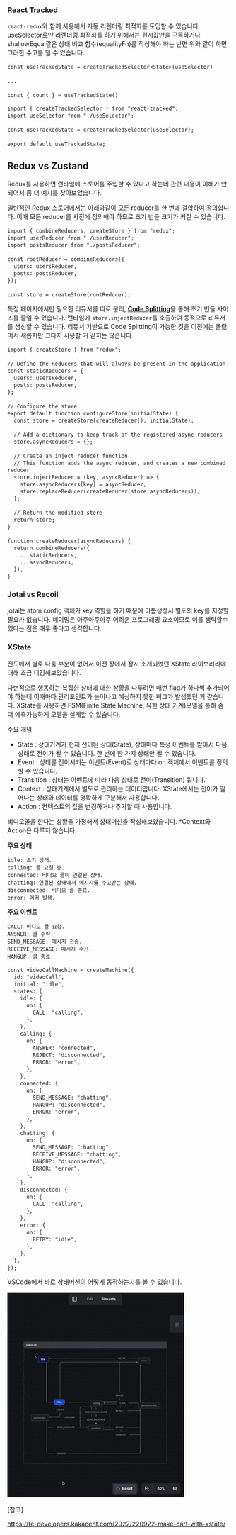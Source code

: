 ### React Tracked

`react-redux`와 함께 사용해서 자동 리렌더링 최적화를 도입할 수 있습니다. useSelector로만 리렌더링 최적화를 하기 위해서는 원시값만을 구독하거나 shallowEqual같은 상태 비교 함수(equalityFn)를 작성해야 하는 반면 위와 같이 하면 그러한 수고를 덜 수 있습니다.

```tsx
const useTrackedState = createTrackedSelector<State>(useSelector)

...

const { count } = useTrackedState()
```

```tsx
import { createTrackedSelector } from "react-tracked";
import useSelector from "./useSelector";

const useTrackedState = createTrackedSelector(useSelector);

export default useTrackedState;
```

## Redux vs Zustand

Redux를 사용하면 런타임에 스토어를 주입할 수 있다고 하는데 관련 내용이 이해가 안 되어서 좀 더 예시를 찾아보았습니다.

일반적인 Redux 스토어에서는 아래와같이 모든 reducer를 한 번에 걸합하여 정의합니다. 이때 모든 reducer를 사전에 정의해야 하므로 초기 번들 크기가 커질 수 있습니다.

```tsx
import { combineReducers, createStore } from "redux";
import userReducer from "./userReducer";
import postsReducer from "./postsReducer";

const rootReducer = combineReducers({
  users: usersReducer,
  posts: postsReducer,
});

const store = createStore(rootReducer);
```

특정 페이지에서만 필요한 리듀서를 따로 분리, [**Code Splitting**](https://redux.js.org/usage/code-splitting)을 통해 초기 번들 사이즈를 줄일 수 있습니다. 런타임에 `store.injectReducer`를 호출하여 동적으로 리듀서를 생성할 수 있습니다. 리듀서 기반으로 Code Splitting이 가능한 것을 이전에는 몰랐어서 새롭지만 그다지 사용할 거 같지는 않습니다.

```tsx
import { createStore } from "redux";

// Define the Reducers that will always be present in the application
const staticReducers = {
  users: usersReducer,
  posts: postsReducer,
};

// Configure the store
export default function configureStore(initialState) {
  const store = createStore(createReducer(), initialState);

  // Add a dictionary to keep track of the registered async reducers
  store.asyncReducers = {};

  // Create an inject reducer function
  // This function adds the async reducer, and creates a new combined reducer
  store.injectReducer = (key, asyncReducer) => {
    store.asyncReducers[key] = asyncReducer;
    store.replaceReducer(createReducer(store.asyncReducers));
  };

  // Return the modified store
  return store;
}

function createReducer(asyncReducers) {
  return combineReducers({
    ...staticReducers,
    ...asyncReducers,
  });
}
```

### Jotai vs Recoil

jotai는 atom config 객체가 key 역할을 하기 때문에 아톰생성시 별도의 key를 지정할 필요가 없습니다. 네이밍은 아주아주아주 어려운 프로그래밍 요소이므로 이를 생략할수 있다는 점은 매우 좋다고 생각합니다.

### XState

진도에서 별로 다룰 부분이 없어서 이전 장에서 잠시 소개되었던 XState 라이브러리에 대해 조금 디깅해보았습니다.

다변적으로 행동하는 복잡한 상태에 대한 상황을 다루려면 매번 flag가 하나씩 추가되어야 하는데 이때마다 관리포인트가 늘어나고 예상하지 못한 버그가 발생했던 거 같습니다. XState를 사용하면 FSM(Finite State Machine, 유한 상태 기계)모델을 통해 좀 더 예측가능하게 모델을 설계할 수 있습니다.

주요 개념

- State : 상태기계가 현재 전이된 상태(State), 상태마다 특정 이벤트를 받아서 다음 상태로 전이가 될 수 있습니다. 한 번에 한 가지 상태만 될 수 있습니다.
- Event : 상태를 전이시키는 이벤트(Event)로 상태마다 on 객체에서 이벤트를 정의할 수 있습니다.
- Transition : 상태는 이벤트에 따라 다음 상태로 전이(Transition) 됩니다.
- Context : 상태기계에서 별도로 관리하는 데이터입니다. XState에서는 전이가 일어나는 상태와 데이터를 명확하게 구분해서 사용합니다.
- Action : 컨텍스트의 값을 변경하거나 추가할 때 사용합니다.

비디오콜을 한다는 상황을 가정해서 상태머신을 작성해보았습니다. \*Context와 Action은 다루지 않습니다.

**주요 상태**

```
idle: 초기 상태.
calling: 콜 요청 중.
connected: 비디오 콜이 연결된 상태.
chatting: 연결된 상태에서 메시지를 주고받는 상태.
disconnected: 비디오 콜 종료.
error: 에러 발생.
```

**주요 이벤트**

```
CALL: 비디오 콜 요청.
ANSWER: 콜 수락.
SEND_MESSAGE: 메시지 전송.
RECEIVE_MESSAGE: 메시지 수신.
HANGUP: 콜 종료.
```

```tsx
const videoCallMachine = createMachine({
  id: "videoCall",
  initial: "idle",
  states: {
    idle: {
      on: {
        CALL: "calling",
      },
    },
    calling: {
      on: {
        ANSWER: "connected",
        REJECT: "disconnected",
        ERROR: "error",
      },
    },
    connected: {
      on: {
        SEND_MESSAGE: "chatting",
        HANGUP: "disconnected",
        ERROR: "error",
      },
    },
    chatting: {
      on: {
        SEND_MESSAGE: "chatting",
        RECEIVE_MESSAGE: "chatting",
        HANGUP: "disconnected",
        ERROR: "error",
      },
    },
    disconnected: {
      on: {
        CALL: "calling",
      },
    },
    error: {
      on: {
        RETRY: "idle",
      },
    },
  },
});
```

VSCode에서 바로 상태머신이 어떻게 동작하는지를 볼 수 있습니다.

![alt text](xstate.gif)

[참고]

https://fe-developers.kakaoent.com/2022/220922-make-cart-with-xstate/
